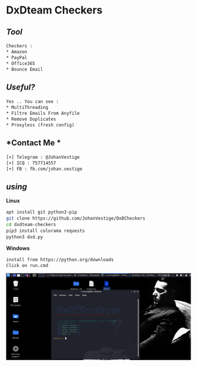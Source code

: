 # DxDteam Checkers

*Tool*
----
```
Checkers : 
* Amazon
* PayPal
* Office365 
* Bounce Email 
```
*Useful?*
----
```
Yes .. You can see : 
* MultiThreading
* Filtre Emails From Anyfile
* Remove Duplicates
* Proxyless (fresh config)
```
*Contact Me *
---
```
[+] Telegram : @JohanVestige
[+] ICQ : 757714557
[+] FB : fb.com/johan.vestige
```
*using*
----
**Linux**
```bash
apt install git python3-pip
git clone https://github.com/JohanVestige/DxDCheckers
cd dxdteam-checkers 
pip3 install colorama requests
python3 dxd.py
```
**Windows**
```
install from https://python.org/downloads
Click on run.cmd 
```
<img src="DxD.png">
